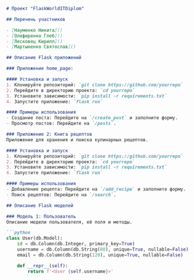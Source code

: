 ```markdown
# Проект "FlaskWorldITDiplom"

## Перечень участников

- [Науменко Никита]()
- [Олефиренко Глеб]()
- [Лесковец Кирилл]()
- [Мартыненко Святослав]()

## Описание Flask приложений

### Приложение home_page: 

#### Установка и запуск
1. Клонируйте репозиторий: `git clone https://github.com/yourrepo`
2. Перейдите в директорию проекта: `cd yourrepo`
3. Установите зависимости: `pip install -r requirements.txt`
4. Запустите приложение: `flask run`

#### Примеры использования
- Создание поста: Перейдите на `/create_post` и заполните форму.
- Просмотр постов: Перейдите на `/posts`.

### Приложение 2: Книга рецептов
Приложение для хранения и поиска кулинарных рецептов.

#### Установка и запуск
1. Клонируйте репозиторий: `git clone https://github.com/yourrepo`
2. Перейдите в директорию проекта: `cd yourrepo`
3. Установите зависимости: `pip install -r requirements.txt`
4. Запустите приложение: `flask run`

#### Примеры использования
- Добавление рецепта: Перейдите на `/add_recipe` и заполните форму.
- Поиск рецептов: Перейдите на `/search`.

## Описание Flask моделей

### Модель 1: Пользователь
Описание модели пользователя, её поля и методы.

```python
class User(db.Model):
    id = db.Column(db.Integer, primary_key=True)
    username = db.Column(db.String(80), unique=True, nullable=False)
    email = db.Column(db.String(120), unique=True, nullable=False)

    def __repr__(self):
        return f'<User {self.username}>'
